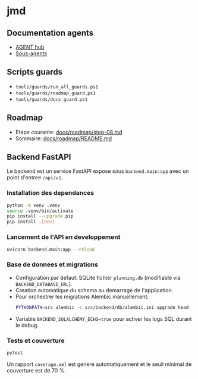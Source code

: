 # jmd

## Documentation agents
- [AGENT hub](AGENT.md)
- [Sous-agents](docs/agents/README.md)

## Scripts guards
- `tools/guards/run_all_guards.ps1`
- `tools/guards/roadmap_guard.ps1`
- `tools/guards/docs_guard.ps1`

## Roadmap
- Etape courante: [docs/roadmap/step-08.md](docs/roadmap/step-08.md)
- Sommaire: [docs/roadmap/README.md](docs/roadmap/README.md)

## Backend FastAPI
Le backend est un service FastAPI expose sous `backend.main:app` avec un point d'entree `/api/v1`.

### Installation des dependances
```bash
python -m venv .venv
source .venv/bin/activate
pip install --upgrade pip
pip install .[dev]
```

### Lancement de l'API en developpement
```bash
uvicorn backend.main:app --reload
```

### Base de donnees et migrations
- Configuration par defaut: SQLite fichier `planning.db` (modifiable via `BACKEND_DATABASE_URL`).
- Creation automatique du schema au demarrage de l'application.
- Pour orchestrer les migrations Alembic manuellement:
  ```bash
  PYTHONPATH=src alembic -c src/backend/db/alembic.ini upgrade head
  ```
- Variable `BACKEND_SQLALCHEMY_ECHO=true` pour activer les logs SQL durant le debug.

### Tests et couverture
```bash
pytest
```
Un rapport `coverage.xml` est genere automatiquement et le seuil minimal de couverture est de 70 %.
